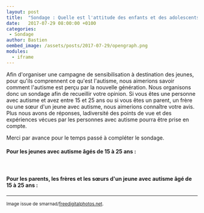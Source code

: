 ```yaml
---
layout: post
title:  "Sondage : Quelle est l'attitude des enfants et des adolescents envers les jeunes avec autisme"
date:   2017-07-29 08:00:00 +0100
categories: 
 - Sondage
author: Bastien
oembed_image: /assets/posts/2017-07-29/opengraph.png
modules:
  - iframe
---
```


<amp-img class="left" width="250" height="250" src="{{ site.amp_img_cache_url }}/assets/posts/2017-07-29/ID-100212806.jpg" alt="ID-100212806"></amp-img>

Afin d'organiser une campagne de sensibilisation à destination des jeunes, pour qu'ils comprennent ce qu'est l'autisme,
nous aimerions savoir comment l'autisme est perçu par la nouvelle génération.
Nous organisons donc un sondage afin de recueillir votre opinion.
Si vous êtes une personne avec autisme et avez entre 15 et 25 ans ou si vous êtes un parent, un frère
ou une sœur d'un jeune avec autisme, nous aimerions connaître votre avis.
Plus nous avons de réponses, ladiversité des points de vue et des expériences vécues par les personnes avec autisme pourra être prise en compte.

Merci par avance pour le temps passé à compléter le sondage.


<div class="clear"></div>
<div class="cols-2">
 <div>
  <h4>Pour les jeunes avec autisme âgés de 15 à 25 ans&nbsp;:</h4>
  <p>&nbsp;</p>
  <p class="center">
   <amp-iframe width="600" height="600" sandbox="allow-scripts" src="https://docs.google.com/forms/d/1kQY9W3sMRlXmLjqUXn6HXy8REatgJeXlaZOr1zQgYsU/viewform?embedded=true"></amp-iframe>
  </p>
 </div>
 <div>
  <h4>Pour les parents, les frères et les sœurs d'un jeune avec autisme âgé de 15 à 25 ans&nbsp;:</h4>
  <p class="center">
   <amp-iframe width="600" height="600" sandbox="allow-scripts" src="https://docs.google.com/forms/d/17cfCjgobmTPqqUZOZEisgV9OdzyX2jPm4VW1uxrZfec/viewform?embedded=true"></amp-iframe>
  </p>
 </div>
</div>


---
<small>Image issue de smarnad/<a href="http://www.freedigitalphotos.net">freedigitalphotos.net</a>.</small>
